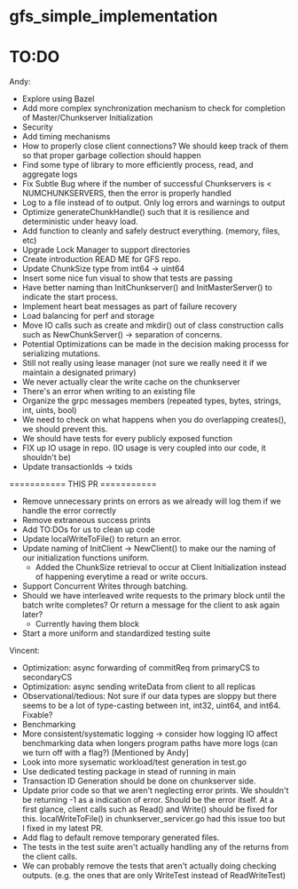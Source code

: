 # gfs_simple_implementation

# TO:DO 

Andy: 
- Explore using Bazel
- Add more complex synchronization mechanism to check for completion of Master/Chunkserver Initialization
- Security
- Add timing mechanisms
- How to properly close client connections? We should keep track of them so that proper garbage collection should happen
- Find some type of library to more efficiently process, read, and aggregate logs
- Fix Subtle Bug where if the number of successful Chunkservers is < NUMCHUNKSERVERS, then the error is properly handled
- Log to a file instead of to output. Only log errors and warnings to output
- Optimize generateChunkHandle() such that it is resilience and deterministic under heavy load.
- Add function to cleanly and safely destruct everything. (memory, files, etc)
- Upgrade Lock Manager to support directories
- Create introduction READ ME for GFS repo. 
- Update ChunkSize type from int64 -> uint64
- Insert some nice fun visual to show that tests are passing
- Have better naming than InitChunkserver() and InitMasterServer() to indicate the start process.
- Implement heart beat messages as part of failure recovery
- Load balancing for perf and storage
- Move IO calls such as create and mkdir() out of class construction calls such as NewChunkServer() -> separation of concerns.
- Potential Optimizations can be made in the decision making processs for serializing mutations.
- Still not really using lease manager (not sure we really need it if we maintain a designated primary)
- We never actually clear the write cache on the chunkserver 
- There's an error when writing to an existing file
- Organize the grpc messages members (repeated types, bytes, strings, int, uints, bool)
- We need to check on what happens when you do overlapping creates(), we should prevent this.
- We should have tests for every publicly exposed function
- FIX up IO usage in repo. (IO usage is very coupled into our code, it shouldn't be)
- Update transactionIds -> txids


=========== THIS PR ===========
- Remove unnecessary prints on errors as we already will log them if we handle the error correctly
- Remove extraneous success prints
- Add TO:DOs for us to clean up code
- Update localWriteToFile() to return an error.
- Update naming of InitClient -> NewClient() to make our the naming of our initialization functions uniform. 
    - Added the ChunkSize retrieval to occur at Client Initialization instead of happening everytime a read or write occurs.
- Support Concurrent Writes through batching.
- Should we have interleaved write requests to the primary block until the batch write completes? Or return a message for the client to ask again later?
    - Currently having them block
- Start a more uniform and standardized testing suite


Vincent:
- Optimization: async forwarding of commitReq from primaryCS to secondaryCS
- Optimization: async sending writeData from client to all replicas
- Observational/tedious: Not sure if our data types are sloppy but there seems to be a lot of type-casting between int, int32, uint64, and int64. Fixable?
- Benchmarking
- More consistent/systematic logging -> consider how logging IO affect benchmarking data when longers program paths have more logs (can we turn off with a flag?) [Mentioned by Andy] 
- Look into more sysematic workload/test generation in test.go
- Use dedicated testing package in stead of running in main
- Transaction ID Generation should be done on chunkserver side.
- Update prior code so that we aren't neglecting error prints. We shouldn't be returning -1 as a indication of error. Should be the error itself. 
At a first glance, client calls such as Read() and Write() should be fixed for this. localWriteToFile() in chunkserver_servicer.go had this issue too but I fixed 
in my latest PR.
- Add flag to default remove temporary generated files.
- The tests in the test suite aren't actually handling any of the returns from the client calls.
- We can probably remove the tests that aren't actually doing checking outputs. (e.g. the ones that are only WriteTest instead of ReadWriteTest)